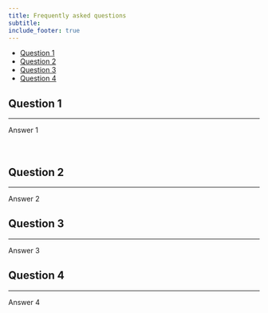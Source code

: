 ```yaml
---
title: Frequently asked questions
subtitle:
include_footer: true 
---
```


- [Question 1](#question-1)
- [Question 2](#question-2)
- [Question 3](#question-3)
- [Question 4](#question-4)



## Question 1
---
Answer 1
<br> 
<br> <br>    


## Question 2
---
Answer 2

## Question 3
---
Answer 3

## Question 4
---
Answer 4

